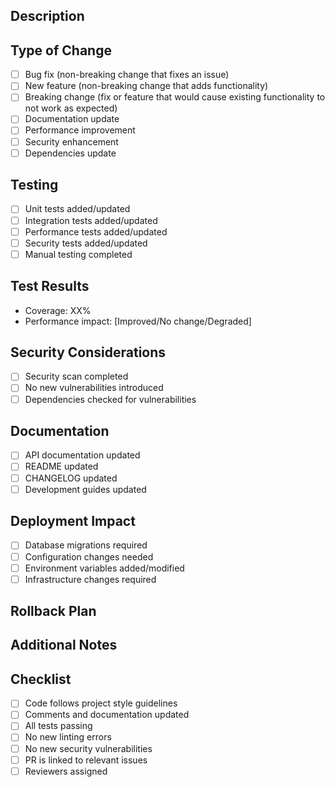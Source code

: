## Description
<!-- Provide a brief description of the changes in this PR -->

## Type of Change
<!-- Mark the appropriate option with an "x" -->
- [ ] Bug fix (non-breaking change that fixes an issue)
- [ ] New feature (non-breaking change that adds functionality)
- [ ] Breaking change (fix or feature that would cause existing functionality to not work as expected)
- [ ] Documentation update
- [ ] Performance improvement
- [ ] Security enhancement
- [ ] Dependencies update

## Testing
<!-- Describe the tests you ran and their results -->
- [ ] Unit tests added/updated
- [ ] Integration tests added/updated
- [ ] Performance tests added/updated
- [ ] Security tests added/updated
- [ ] Manual testing completed

## Test Results
<!-- Include test coverage and performance metrics if applicable -->
- Coverage: XX%
- Performance impact: [Improved/No change/Degraded]

## Security Considerations
<!-- List any security implications or considerations -->
- [ ] Security scan completed
- [ ] No new vulnerabilities introduced
- [ ] Dependencies checked for vulnerabilities

## Documentation
<!-- List documentation updates if applicable -->
- [ ] API documentation updated
- [ ] README updated
- [ ] CHANGELOG updated
- [ ] Development guides updated

## Deployment Impact
<!-- Describe any deployment considerations or required steps -->
- [ ] Database migrations required
- [ ] Configuration changes needed
- [ ] Environment variables added/modified
- [ ] Infrastructure changes required

## Rollback Plan
<!-- Describe how to rollback these changes if needed -->

## Additional Notes
<!-- Any additional information that reviewers should know -->

## Checklist
- [ ] Code follows project style guidelines
- [ ] Comments and documentation updated
- [ ] All tests passing
- [ ] No new linting errors
- [ ] No new security vulnerabilities
- [ ] PR is linked to relevant issues
- [ ] Reviewers assigned 